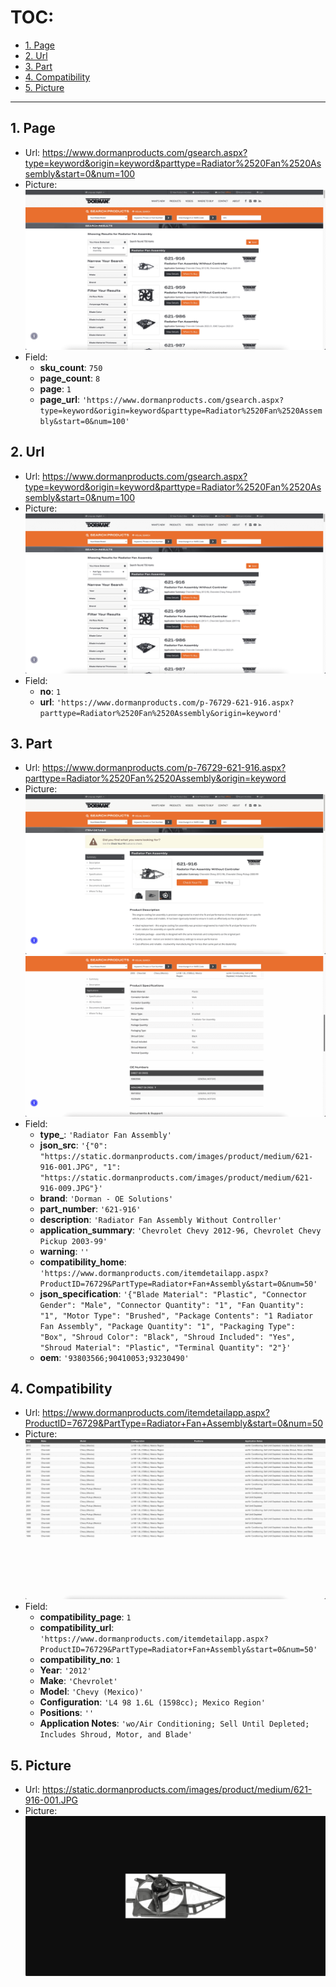 # TOC:

- [1. Page](#1-page)
- [2. Url](#2-url)
- [3. Part](#3-part)
- [4. Compatibility](#4-compatibility)
- [5. Picture](#5-picture)

- - -

## 1. Page

- Url: https://www.dormanproducts.com/gsearch.aspx?type=keyword&origin=keyword&parttype=Radiator%2520Fan%2520Assembly&start=0&num=100
- Picture:<br />![alt pic.png](../../pic/2/01.png)
- Field:
  - **sku_count**: `750`
  - **page_count**: `8`
  - **page**: `1`
  - **page_url**: `'https://www.dormanproducts.com/gsearch.aspx?type=keyword&origin=keyword&parttype=Radiator%2520Fan%2520Assembly&start=0&num=100'`

## 2. Url

- Url: https://www.dormanproducts.com/gsearch.aspx?type=keyword&origin=keyword&parttype=Radiator%2520Fan%2520Assembly&start=0&num=100
- Picture:<br />![alt pic.png](../../pic/2/02.png)
- Field:
  - **no**: `1`
  - **url**: `'https://www.dormanproducts.com/p-76729-621-916.aspx?parttype=Radiator%2520Fan%2520Assembly&origin=keyword'`

## 3. Part

- Url: https://www.dormanproducts.com/p-76729-621-916.aspx?parttype=Radiator%2520Fan%2520Assembly&origin=keyword
- Picture:<br />![alt pic.png](../../pic/2/03.1.png)<br />![alt pic.png](../../pic/2/03.2.png)
- Field:
  - **type_**: `'Radiator Fan Assembly'`
  - **json_src**: `'{"0": "https://static.dormanproducts.com/images/product/medium/621-916-001.JPG", "1": "https://static.dormanproducts.com/images/product/medium/621-916-009.JPG"}'`
  - **brand**: `'Dorman - OE Solutions'`
  - **part_number**: `'621-916'`
  - **description**: `'Radiator Fan Assembly Without Controller'`
  - **application_summary**: `'Chevrolet Chevy 2012-96, Chevrolet Chevy Pickup 2003-99'`
  - **warning**: `''`
  - **compatibility_home**: `'https://www.dormanproducts.com/itemdetailapp.aspx?ProductID=76729&PartType=Radiator+Fan+Assembly&start=0&num=50'`
  - **json_specification**: `'{"Blade Material": "Plastic", "Connector Gender": "Male", "Connector Quantity": "1", "Fan Quantity": "1", "Motor Type": "Brushed", "Package Contents": "1 Radiator Fan Assembly", "Package Quantity": "1", "Packaging Type": "Box", "Shroud Color": "Black", "Shroud Included": "Yes", "Shroud Material": "Plastic", "Terminal Quantity": "2"}'`
  - **oem**: `'93803566;90410053;93230490'`

## 4. Compatibility

- Url: https://www.dormanproducts.com/itemdetailapp.aspx?ProductID=76729&PartType=Radiator+Fan+Assembly&start=0&num=50
- Picture:<br />![alt pic.png](../../pic/2/04.png)
- Field:
  - **compatibility_page**: `1`
  - **compatibility_url**: `'https://www.dormanproducts.com/itemdetailapp.aspx?ProductID=76729&PartType=Radiator+Fan+Assembly&start=0&num=50'`
  - **compatibility_no**: `1`
  - **Year**: `'2012'`
  - **Make**: `'Chevrolet'`
  - **Model**: `'Chevy (Mexico)'`
  - **Configuration**: `'L4 98 1.6L (1598cc); Mexico Region'`
  - **Positions**: `''`
  - **Application Notes**: `'wo/Air Conditioning; Sell Until Depleted; Includes Shroud, Motor, and Blade'`

## 5. Picture

- Url: https://static.dormanproducts.com/images/product/medium/621-916-001.JPG
- Picture:<br />![alt pic.png](../../pic/2/05.png)
